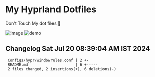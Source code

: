 # My Hyprland Dotfiles
  Don't Touch My dot files 🙂
 

  ![image](https://github.com/ALEX5402/dotfiles/assets/76860596/2fbe6020-4d76-4cf7-b052-58ff43cda405)
  ![demo](https://github.com/ALEX5402/dotfiles/assets/76860596/ff68bba7-e8da-49d3-a716-3ed3d73cfc25)

 
## Changelog Sat Jul 20 08:39:04 AM IST 2024
```
 Configs/hypr/windowrules.conf | 2 +-
 README.md                     | 6 +-----
 2 files changed, 2 insertions(+), 6 deletions(-)
```
 
